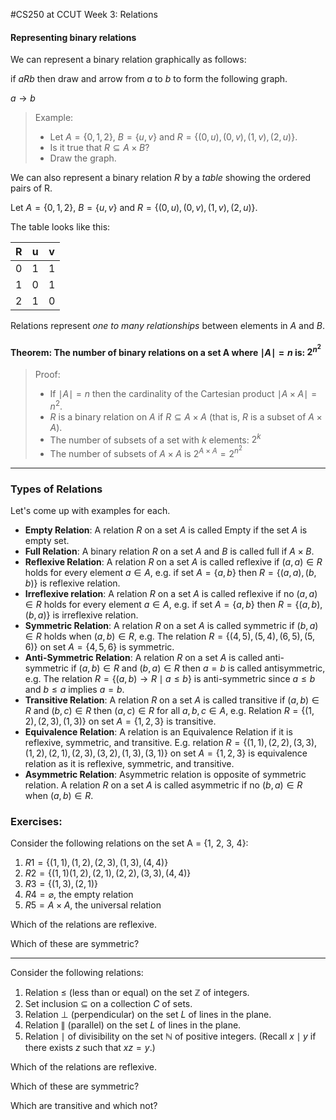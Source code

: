 #CS250 at CCUT Week 3: Relations

#### Representing binary relations
We can represent a binary relation graphically as follows:

if $a R b$ then draw and arrow from $a$ to $b$ to form the following graph.

$a \rightarrow b$

> Example:
> * Let $A = \{0, 1, 2\}$, $B = \{u, v\}$ and $R = \{(0, u), (0, v), (1, v), (2, u)\}$.
> * Is it true that $R \subseteq A \times B$?
> * Draw the graph.

We can also represent a binary relation $R$ by a *table* showing the ordered pairs of R.

Let $A = \{0, 1, 2\}$, $B = \{u, v\}$ and $R = \{(0, u), (0, v), (1, v), (2, u)\}$.

The table looks like this:

R   |u  |v
|---|---|---
0   | 1 | 1
1   | 0 | 1
2   | 1 | 0

Relations represent *one to many relationships* between elements in $A$ and $B$.

#### Theorem: The number of binary relations on a set A where $\mid A \mid = n$ is: $2^{n^2}$
> Proof:
>* If $\mid A \mid = n$ then the cardinality of the Cartesian product $\mid A \times A \mid = n^2$.
>* $R$ is a binary relation on $A$ if $R \subseteq A \times A$ (that is, $R$ is a subset of $A \times A$).
>* The number of subsets of a set with $k$ elements: $2^k$
>* The number of subsets of $A \times A$ is $2^{A \times A} = 2^{n^2}$

-------

### Types of Relations

Let's come up with examples for each.

* **Empty Relation**: A relation $R$ on a set $A$ is called Empty if the set $A$ is empty set.
* **Full Relation**: A binary relation $R$ on a set $A$ and $B$ is called full if $A \times B$.
* **Reflexive Relation**: A relation $R$ on a set $A$ is called reflexive if $(a, a) \in R$ holds for every element $a \in A$, e.g. if set $A = \{a, b\}$ then $R = \{(a, a), (b, b)\}$ is reflexive relation.
* **Irreflexive relation**: A relation $R$ on a set $A$ is called reflexive if no $(a, a) \in R$ holds for every element $a \in A$, e.g. if set $A = \{a, b\}$ then $R = \{(a, b), (b, a)\}$ is irreflexive relation.
* **Symmetric Relation**: A relation $R$ on a set $A$ is called symmetric if $(b, a) \in R$ holds when $(a, b) \in R$, e.g. The relation $R=\{(4, 5), (5, 4), (6, 5), (5, 6)\}$ on set $A=\{4, 5, 6\}$ is symmetric.
* **Anti-Symmetric Relation**: A relation $R$ on a set $A$ is called anti-symmetric if $(a, b) \in R$ and $(b, a) \in R$ then $a = b$ is called antisymmetric, e.g. The relation $R = \{(a, b) \rightarrow R \mid a \leq b\}$ is anti-symmetric since $a \leq b$ and $b \leq a$ implies $a = b$.
* **Transitive Relation**: A relation $R$ on a set $A$ is called transitive if $(a, b) \in R$ and $(b, c) \in R$ then $(a, c) \in R$ for all $a, b, c \in A$, e.g. Relation $R=\{(1, 2), (2, 3), (1, 3)\}$ on set $A=\{1, 2, 3\}$ is transitive.
* **Equivalence Relation**: A relation is an Equivalence Relation if it is reflexive, symmetric, and transitive. E.g. relation $R=\{(1, 1), (2, 2), (3, 3), (1, 2), (2, 1), (2, 3), (3, 2), (1, 3), (3, 1)\}$ on set $A=\{1, 2, 3\}$ is equivalence relation as it is reflexive, symmetric, and transitive.
* **Asymmetric Relation**: Asymmetric relation is opposite of symmetric relation. A relation $R$ on a set $A$ is called asymmetric if no $(b, a) \in R$ when $(a,b) \in R$.

### Exercises:
Consider the following relations on the set A = {1, 2, 3, 4}:
1. $R1 = \{(1, 1), (1, 2), (2, 3), (1, 3), (4, 4)\}$
1. $R2 = \{(1, 1)(1, 2), (2, 1), (2, 2), (3, 3), (4, 4)\}$
1. $R3 = \{(1, 3), (2, 1)\}$
1. $R4 = \varnothing$, the empty relation
1. $R5 = A \times A$, the universal relation

Which of the relations are reflexive.

Which of these are symmetric?

------
Consider the following relations:
1. Relation $\leq$ (less than or equal) on the set $\mathbb{Z}$ of integers.
1. Set inclusion $\subseteq$ on a collection $C$ of sets.
1. Relation $\perp$ (perpendicular) on the set $L$ of lines in the plane.
1. Relation $\parallel$ (parallel) on the set $L$ of lines in the plane.
1. Relation $\mid$ of divisibility on the set $\mathbb{N}$ of positive integers. (Recall $x \mid y$ if there exists $z$ such that $xz = y$.)


Which of the relations are reflexive.

Which of these are symmetric?

Which are transitive and which not?
